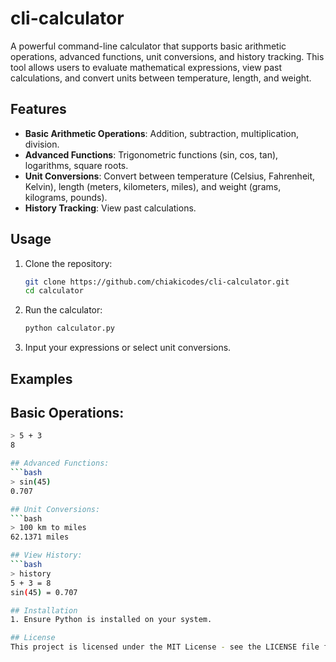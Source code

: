 # cli-calculator

A powerful command-line calculator that supports basic arithmetic operations, advanced functions, unit conversions, and history tracking. This tool allows users to evaluate mathematical expressions, view past calculations, and convert units between temperature, length, and weight.

## Features
- **Basic Arithmetic Operations**: Addition, subtraction, multiplication, division.
- **Advanced Functions**: Trigonometric functions (sin, cos, tan), logarithms, square roots.
- **Unit Conversions**: Convert between temperature (Celsius, Fahrenheit, Kelvin), length (meters, kilometers, miles), and weight (grams, kilograms, pounds).
- **History Tracking**: View past calculations.

## Usage
1. Clone the repository:
   ```bash
   git clone https://github.com/chiakicodes/cli-calculator.git
   cd calculator

2. Run the calculator:
   ```bash
   python calculator.py

3. Input your expressions or select unit conversions.

## Examples

## Basic Operations:
   ```bash
   > 5 + 3
   8

## Advanced Functions:
   ```bash
   > sin(45)
   0.707

## Unit Conversions:
   ```bash
   > 100 km to miles
   62.1371 miles

## View History:
   ```bash
   > history
   5 + 3 = 8
   sin(45) = 0.707

## Installation
1. Ensure Python is installed on your system.

## License
This project is licensed under the MIT License - see the LICENSE file for details.

   

